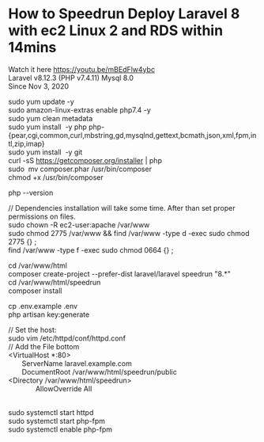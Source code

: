 # How to Speedrun Deploy  Laravel 8 with ec2 Linux 2 and RDS within 14mins
Watch it here https://youtu.be/mBEdFlw4ybc  
Laravel v8.12.3 (PHP v7.4.11) Mysql 8.0  
Since Nov 3, 2020  

sudo yum update -y  
sudo amazon-linux-extras enable php7.4 -y  
sudo yum clean metadata  
sudo yum install  -y php php-{pear,cgi,common,curl,mbstring,gd,mysqlnd,gettext,bcmath,json,xml,fpm,intl,zip,imap}  
sudo yum install  -y git  
curl -sS https://getcomposer.org/installer | php  
sudo  mv composer.phar /usr/bin/composer  
chmod +x /usr/bin/composer  

php --version  

// Dependencies installation will take some time. After than set proper permissions on files.  
sudo chown -R ec2-user:apache /var/www  
sudo chmod 2775 /var/www && find /var/www -type d -exec sudo chmod 2775 {} \;  
find /var/www -type f -exec sudo chmod 0664 {} \;  

cd /var/www/html  
composer create-project --prefer-dist laravel/laravel speedrun "8.*"  
cd /var/www/html/speedrun  
composer install  


cp .env.example .env  
php artisan key:generate  

// Set the host:  
sudo vim /etc/httpd/conf/httpd.conf   
// Add the File bottom  
<VirtualHost *:80>  
       ServerName laravel.example.com  
       DocumentRoot /var/www/html/speedrun/public  
<Directory /var/www/html/speedrun>  
              AllowOverride All  
       </Directory>  
</VirtualHost>  

sudo systemctl start httpd  
sudo systemctl start php-fpm  
sudo systemctl enable php-fpm  


